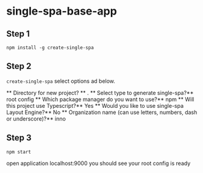 # single-spa-base-app

## Step  1

``
npm install -g create-single-spa
``

## Step  2

``
create-single-spa
``
select options ad below. 

** Directory for new project? ** .
** Select type to generate single-spa?**  root config
**  Which package manager do you want to use?**  npm
** Will this project use Typescript?**  Yes
** Would you like to use single-spa Layout Engine?**  No
** Organization name (can use letters, numbers, dash or underscore)?**  inno


## Step  3

``
npm start
``

open application localhost:9000 you should see your root config is ready